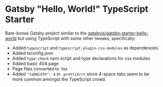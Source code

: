 # Gatsby "Hello, World!" TypeScript Starter

Bare-bones Gatsby project similar to the [gatsbyjs/gatsby-starter-hello-world][0]
but using TypeScript with some other tweaks, specifically:

-   Added `typescript` and `typescript-plugin-css-modules` as dependencies
-   Added tsconfig.json
-   Added `type-check` npm script and type declarations for css modules
-   Added basic 404 page
-   Page files converted to .tsx
-   Added `"tabWidth": 4` in `.prettierrc` since 4-space tabs seem to be
    more common amongst the TypeScript crowd.

[0]: https://github.com/gatsbyjs/gatsby-starter-hello-world
